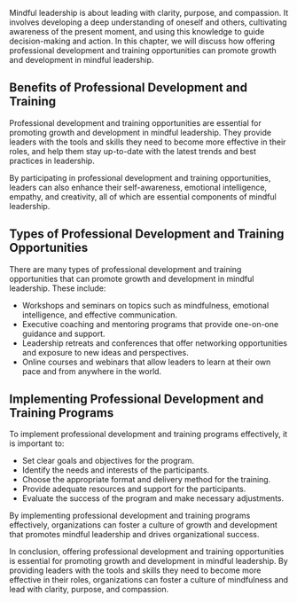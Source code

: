 
Mindful leadership is about leading with clarity, purpose, and compassion. It involves developing a deep understanding of oneself and others, cultivating awareness of the present moment, and using this knowledge to guide decision-making and action. In this chapter, we will discuss how offering professional development and training opportunities can promote growth and development in mindful leadership.

Benefits of Professional Development and Training
-------------------------------------------------

Professional development and training opportunities are essential for promoting growth and development in mindful leadership. They provide leaders with the tools and skills they need to become more effective in their roles, and help them stay up-to-date with the latest trends and best practices in leadership.

By participating in professional development and training opportunities, leaders can also enhance their self-awareness, emotional intelligence, empathy, and creativity, all of which are essential components of mindful leadership.

Types of Professional Development and Training Opportunities
------------------------------------------------------------

There are many types of professional development and training opportunities that can promote growth and development in mindful leadership. These include:

* Workshops and seminars on topics such as mindfulness, emotional intelligence, and effective communication.
* Executive coaching and mentoring programs that provide one-on-one guidance and support.
* Leadership retreats and conferences that offer networking opportunities and exposure to new ideas and perspectives.
* Online courses and webinars that allow leaders to learn at their own pace and from anywhere in the world.

Implementing Professional Development and Training Programs
-----------------------------------------------------------

To implement professional development and training programs effectively, it is important to:

* Set clear goals and objectives for the program.
* Identify the needs and interests of the participants.
* Choose the appropriate format and delivery method for the training.
* Provide adequate resources and support for the participants.
* Evaluate the success of the program and make necessary adjustments.

By implementing professional development and training programs effectively, organizations can foster a culture of growth and development that promotes mindful leadership and drives organizational success.

In conclusion, offering professional development and training opportunities is essential for promoting growth and development in mindful leadership. By providing leaders with the tools and skills they need to become more effective in their roles, organizations can foster a culture of mindfulness and lead with clarity, purpose, and compassion.

